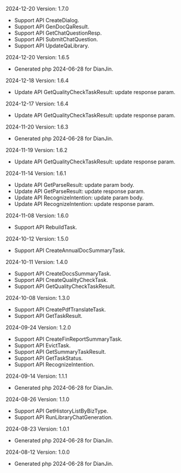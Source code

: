 2024-12-20 Version: 1.7.0
- Support API CreateDialog.
- Support API GenDocQaResult.
- Support API GetChatQuestionResp.
- Support API SubmitChatQuestion.
- Support API UpdateQaLibrary.


2024-12-20 Version: 1.6.5
- Generated php 2024-06-28 for DianJin.

2024-12-18 Version: 1.6.4
- Update API GetQualityCheckTaskResult: update response param.


2024-12-17 Version: 1.6.4
- Update API GetQualityCheckTaskResult: update response param.


2024-11-20 Version: 1.6.3
- Generated php 2024-06-28 for DianJin.

2024-11-19 Version: 1.6.2
- Update API GetQualityCheckTaskResult: update response param.


2024-11-14 Version: 1.6.1
- Update API GetParseResult: update param body.
- Update API GetParseResult: update response param.
- Update API RecognizeIntention: update param body.
- Update API RecognizeIntention: update response param.


2024-11-08 Version: 1.6.0
- Support API RebuildTask.


2024-10-12 Version: 1.5.0
- Support API CreateAnnualDocSummaryTask.


2024-10-11 Version: 1.4.0
- Support API CreateDocsSummaryTask.
- Support API CreateQualityCheckTask.
- Support API GetQualityCheckTaskResult.


2024-10-08 Version: 1.3.0
- Support API CreatePdfTranslateTask.
- Support API GetTaskResult.


2024-09-24 Version: 1.2.0
- Support API CreateFinReportSummaryTask.
- Support API EvictTask.
- Support API GetSummaryTaskResult.
- Support API GetTaskStatus.
- Support API RecognizeIntention.


2024-09-14 Version: 1.1.1
- Generated php 2024-06-28 for DianJin.

2024-08-26 Version: 1.1.0
- Support API GetHistoryListByBizType.
- Support API RunLibraryChatGeneration.


2024-08-23 Version: 1.0.1
- Generated php 2024-06-28 for DianJin.

2024-08-12 Version: 1.0.0
- Generated php 2024-06-28 for DianJin.

